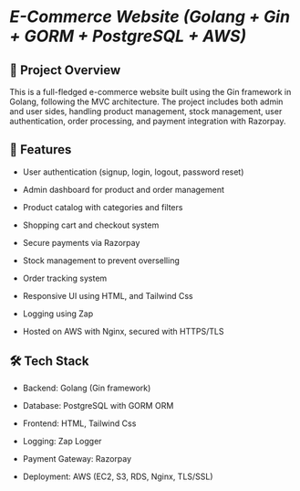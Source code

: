 # ***E-Commerce Website (Golang + Gin + GORM + PostgreSQL + AWS)***

## 📌 Project Overview

This is a full-fledged e-commerce website built using the Gin framework in Golang, following the MVC architecture. The project includes both admin and user sides, handling product management, stock management, user authentication, order processing, and payment integration with Razorpay.

## 🚀 Features

- User authentication (signup, login, logout, password reset)

- Admin dashboard for product and order management

- Product catalog with categories and filters

- Shopping cart and checkout system

- Secure payments via Razorpay

- Stock management to prevent overselling

- Order tracking system

- Responsive UI using HTML, and Tailwind Css

- Logging using Zap

- Hosted on AWS with Nginx, secured with HTTPS/TLS

## 🛠️ Tech Stack

- Backend: Golang (Gin framework)

- Database: PostgreSQL with GORM ORM

- Frontend: HTML, Tailwind Css

- Logging: Zap Logger

- Payment Gateway: Razorpay

- Deployment: AWS (EC2, S3, RDS, Nginx, TLS/SSL)

